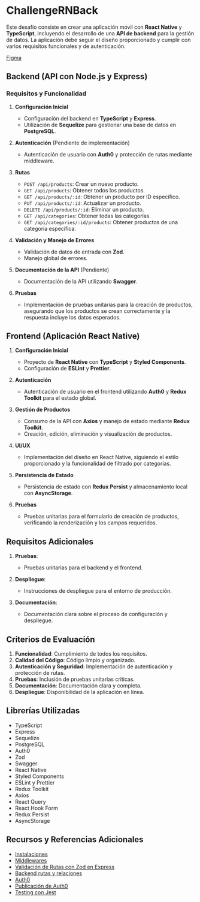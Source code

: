 # ChallengeRNBack

Este desafío consiste en crear una aplicación móvil con **React Native** y **TypeScript**, incluyendo el desarrollo de una **API de backend** para la gestión de datos. La aplicación debe seguir el diseño proporcionado y cumplir con varios requisitos funcionales y de autenticación.

[Figma](https://www.figma.com/design/wyEuQ8vu7rkx4kIfm5h9Zn/Coffee-Mobile-App-UI-Template-(Community)?node-id=0-1&t=fFryQwtdgeBl0kwf-0)

## Backend (API con Node.js y Express)

### Requisitos y Funcionalidad

1. **Configuración Inicial**
   - Configuración del backend en **TypeScript** y **Express**.
   - Utilización de **Sequelize** para gestionar una base de datos en **PostgreSQL**.

2. **Autenticación** (Pendiente de implementación)
   - Autenticación de usuario con **Auth0** y protección de rutas mediante middleware.

3. **Rutas**
   - `POST /api/products`: Crear un nuevo producto.
   - `GET /api/products`: Obtener todos los productos.
   - `GET /api/products/:id`: Obtener un producto por ID específico.
   - `PUT /api/products/:id`: Actualizar un producto.
   - `DELETE /api/products/:id`: Eliminar un producto.
   - `GET /api/categories`: Obtener todas las categorías.
   - `GET /api/categories/:id/products`: Obtener productos de una categoría específica.

4. **Validación y Manejo de Errores**
   - Validación de datos de entrada con **Zod**.
   - Manejo global de errores.

5. **Documentación de la API** (Pendiente)
   - Documentación de la API utilizando **Swagger**.

6. **Pruebas**
   - Implementación de pruebas unitarias para la creación de productos, asegurando que los productos se crean correctamente y la respuesta incluye los datos esperados.

## Frontend (Aplicación React Native)

1. **Configuración Inicial**
   - Proyecto de **React Native** con **TypeScript** y **Styled Components**.
   - Configuración de **ESLint** y **Prettier**.

2. **Autenticación**
   - Autenticación de usuario en el frontend utilizando **Auth0** y **Redux Toolkit** para el estado global.

3. **Gestión de Productos**
   - Consumo de la API con **Axios** y manejo de estado mediante **Redux Toolkit**.
   - Creación, edición, eliminación y visualización de productos.

4. **UI/UX**
   - Implementación del diseño en React Native, siguiendo el estilo proporcionado y la funcionalidad de filtrado por categorías.

5. **Persistencia de Estado**
   - Persistencia de estado con **Redux Persist** y almacenamiento local con **AsyncStorage**.

6. **Pruebas**
   - Pruebas unitarias para el formulario de creación de productos, verificando la renderización y los campos requeridos.

## Requisitos Adicionales

1. **Pruebas**:
   - Pruebas unitarias para el backend y el frontend.
   
2. **Despliegue**:
   - Instrucciones de despliegue para el entorno de producción.

3. **Documentación**:
   - Documentación clara sobre el proceso de configuración y despliegue.

## Criterios de Evaluación

1. **Funcionalidad**: Cumplimiento de todos los requisitos.
2. **Calidad del Código**: Código limpio y organizado.
3. **Autenticación y Seguridad**: Implementación de autenticación y protección de rutas.
4. **Pruebas**: Inclusión de pruebas unitarias críticas.
5. **Documentación**: Documentación clara y completa.
6. **Despliegue**: Disponibilidad de la aplicación en línea.

## Librerías Utilizadas

- TypeScript
- Express
- Sequelize
- PostgreSQL
- Auth0
- Zod
- Swagger
- React Native
- Styled Components
- ESLint y Prettier
- Redux Toolkit
- Axios
- React Query
- React Hook Form
- Redux Persist
- AsyncStorage

## Recursos y Referencias Adicionales

- [Instalaciones](https://www.notion.so/Instalaciones-8b92d3212c274fcea311857eddf78729?pvs=21)
- [Middlewares](https://www.notion.so/Middlewares-7a15aab5f068459ea1b75b81c03ed514?pvs=21)
- [Validación de Rutas con Zod en Express](https://www.notion.so/Validaci-n-de-Rutas-con-Zod-en-Express-3a9bdcf710ed43baa022a4b749385846?pvs=21)
- [Backend rutas y relaciones](https://www.notion.so/Backend-rutas-y-relaciones-ef9b89d83400472f93d48f32e4a511ef?pvs=21)
- [Auth0](https://www.notion.so/AUTH0-109b0453285a46bfb2eb4098065c2f06?pvs=21)
- [Publicación de Auth0](https://www.notion.so/publicacion-de-auth0-10964b694833805190e9efc3f926cb38?pvs=21)
- [Testing con Jest](https://www.notion.so/Testing-con-Jest-10e64b694833808ca6c2c7b0181da0e5?pvs=21)

